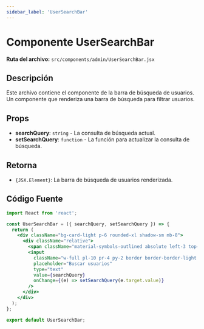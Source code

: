 ```yaml
---
sidebar_label: 'UserSearchBar'
---
```


# Componente UserSearchBar

**Ruta del archivo:** `src/components/admin/UserSearchBar.jsx`

## Descripción

Este archivo contiene el componente de la barra de búsqueda de usuarios. Un componente que renderiza una barra de búsqueda para filtrar usuarios.

## Props

- **searchQuery**: `string` - La consulta de búsqueda actual.
- **setSearchQuery**: `function` - La función para actualizar la consulta de búsqueda.

## Retorna

- `{JSX.Element}`: La barra de búsqueda de usuarios renderizada.


## Código Fuente

```jsx
import React from 'react';

const UserSearchBar = ({ searchQuery, setSearchQuery }) => {
  return (
    <div className="bg-card-light p-6 rounded-xl shadow-sm mb-8">
      <div className="relative">
        <span className="material-symbols-outlined absolute left-3 top-1/2 -translate-y-1/2 text-subtext-light">search</span>
        <input
          className="w-full pl-10 pr-4 py-2 border border-border-light rounded-lg bg-background-light text-text-light focus:ring-primary focus:border-primary"
          placeholder="Buscar usuarios"
          type="text"
          value={searchQuery}
          onChange={(e) => setSearchQuery(e.target.value)}
        />
      </div>
    </div>
  );
};

export default UserSearchBar;
```
